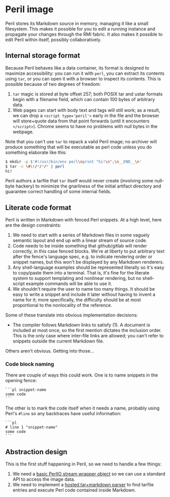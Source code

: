 # Peril image
Peril stores its Markdown source in memory, managing it like a small
filesystem. This makes it possible for you to edit a running instance and
propagate your changes through the RMI fabric. It also makes it possible to
edit Peril within itself, possibly collaboratively.

## Internal storage format
Because Peril behaves like a data container, its format is designed to maximize
accessibility: you can run it with `perl`, you can extract its contents using
`tar`, or you can open it with a browser to inspect its contents. This is
possible because of two degrees of freedom:

1. `tar` magic is stored at byte offset 257; both POSIX tar and ustar formats
   begin with a filename field, which can contain 100 bytes of arbitrary data.
2. Web pages can start with body text and tags will still work; as a result, we
   can drop a `<script type='peril'>` early in the file and the browser will
   store+quote data from that point forwards (until it encounters `</script>`).
   Chrome seems to have no problems with null bytes in the webpage.

Note that you can't use `tar` to repack a valid Peril image; no archiver will
produce something that will be executable as perl code unless you do something
elaborate like this:

```sh
$ mkdir -p $'#!/usr/bin/env perl\nprint "hi!\n";\n__END__\n'
$ tar -c \#\!/*/*/* | perl
hi!
```

Peril authors a tarfile that `tar` itself would never create (involving some
null-byte hackery) to minimize the gnarliness of the initial artifact
directory and guarantee correct handling of some internal fields.

## Literate code format
Peril is written in Markdown with fenced Perl snippets. At a high level, here
are the design constraints:

1. We need to start with a series of Markdown files in some vaguely semantic
   layout and end up with a linear stream of source code.
2. Code needs to be inside something that github/gitlab will render correctly,
   in this case fenced blocks. We're at liberty to put arbitrary text after the
   fence's language spec, e.g. to indicate rendering order or snippet names,
   but this won't be displayed by any Markdown renderers.
3. Any shell-language examples should be represented literally so it's easy to
   copy/paste them into a terminal. That is, it's fine for the literate system
   to support templating and nonlinear rendering, but no shell-script example
   commands will be able to use it.
4. We shouldn't require the user to name too many things. It should be easy to
   write a snippet and include it later without having to invent a name for it;
   more specifically, the difficulty should be at most proportional to the
   nonlocality of the reference.

Some of these translate into obvious implementation decisions:

- The compiler follows Markdown links to satisfy (1). A document is included at
  most once, so the first mention dictates the inclusion order. This is the
  only case where inter-file links are allowed; you can't refer to snippets
  outside the current Markdown file.

Others aren't obvious. Getting into those...

### Code block naming
There are couple of ways this could work. One is to name snippets in the
opening fence:

    ```pl snippet-name
    some code
    ```

The other is to mark the code itself when it needs a name, probably using
Perl's `#line` so any backtraces have useful information:

    ```pl
    # line 1 "snippet-name"
    some code
    ```

## Abstraction design
This is the first stuff happening in Peril, so we need to handle a few things:

1. We need a [basic PerlIO stream wrapper object](image/perlio.p.md) so we can
   use a standard API to access the image data.
2. We need to implement a [hosted tar+markdown parser](image/parser.p.md) to
   find tarfile entries and execute Perl code contained inside Markdown.
